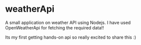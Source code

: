 # weatherApi
A small application on weather API using Nodejs. I have used OpenWeatherApi for fetching the required data!!

Its my first getting hands-on api so really excited to share this :)
